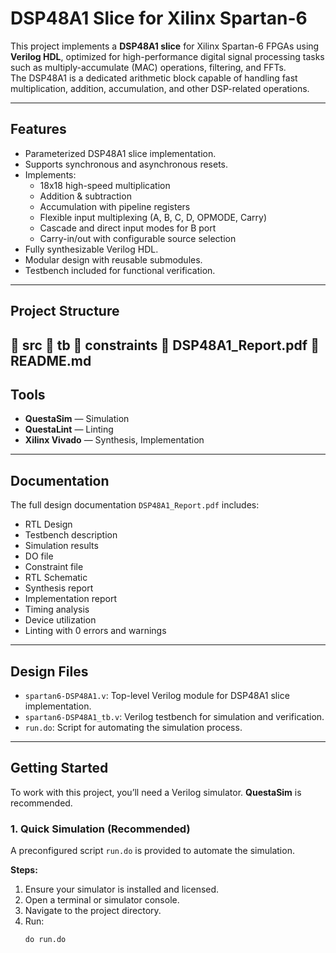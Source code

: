# DSP48A1 Slice for Xilinx Spartan-6

This project implements a **DSP48A1 slice** for Xilinx Spartan-6 FPGAs using **Verilog HDL**, optimized for high-performance digital signal processing tasks such as multiply-accumulate (MAC) operations, filtering, and FFTs.  
The DSP48A1 is a dedicated arithmetic block capable of handling fast multiplication, addition, accumulation, and other DSP-related operations.

---

## Features
- Parameterized DSP48A1 slice implementation.
- Supports synchronous and asynchronous resets.
- Implements:
  - 18x18 high-speed multiplication  
  - Addition & subtraction  
  - Accumulation with pipeline registers  
  - Flexible input multiplexing (A, B, C, D, OPMODE, Carry)  
  - Cascade and direct input modes for B port  
  - Carry-in/out with configurable source selection  
- Fully synthesizable Verilog HDL.  
- Modular design with reusable submodules.  
- Testbench included for functional verification.  

---

## Project Structure
📁 src   📁 tb   📁 constraints   📄 DSP48A1_Report.pdf   📄 README.md
---

## Tools
- **QuestaSim** — Simulation  
- **QuestaLint** — Linting  
- **Xilinx Vivado** — Synthesis, Implementation  

---

## Documentation
The full design documentation `DSP48A1_Report.pdf` includes:
- RTL Design  
- Testbench description  
- Simulation results  
- DO file  
- Constraint file  
- RTL Schematic  
- Synthesis report  
- Implementation report  
- Timing analysis  
- Device utilization  
- Linting with 0 errors and warnings  

---

## Design Files
- `spartan6-DSP48A1.v`: Top-level Verilog module for DSP48A1 slice implementation.  
- `spartan6-DSP48A1_tb.v`: Verilog testbench for simulation and verification.  
- `run.do`: Script for automating the simulation process.  

---

## Getting Started
To work with this project, you’ll need a Verilog simulator. **QuestaSim** is recommended.

### 1. Quick Simulation (Recommended)
A preconfigured script `run.do` is provided to automate the simulation.

**Steps:**
1. Ensure your simulator is installed and licensed.  
2. Open a terminal or simulator console.  
3. Navigate to the project directory.  
4. Run:  
   ```tcl
   do run.do
